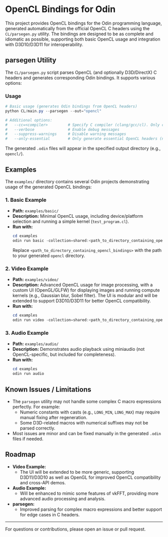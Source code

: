 # OpenCL Bindings for Odin

This project provides OpenCL bindings for the Odin programming language, generated automatically from the official OpenCL C headers using the `CL/parsegen.py` utility. The bindings are designed to be as complete and idiomatic as possible, supporting both basic OpenCL usage and integration with D3D10/D3D11 for interoperability.

## parsegen Utility

The `CL/parsegen.py` script parses OpenCL (and optionally D3D/DirectX) C headers and generates corresponding Odin bindings. It supports various options:

### Usage

```powershell
# Basic usage (generates Odin bindings from OpenCL headers)
python CL/main.py --parsegen --out="opencl"

# Additional options:
#   --cc=<compiler>         # Specify C compiler (clang/gcc/cl). Only clang is supported currently.
#   --verbose               # Enable debug messages
#   --suppress-warnings     # Disable warning messages
#   --only-essential        # Only generate essential OpenCL headers (no D3D interop)
```

The generated `.odin` files will appear in the specified output directory (e.g., `opencl/`).

## Examples

The `examples/` directory contains several Odin projects demonstrating usage of the generated OpenCL bindings:

### 1. Basic Example
- **Path:** `examples/basic/`
- **Description:** Minimal OpenCL usage, including device/platform selection and running a simple kernel (`test_program.cl`).
- **Run with:**
  ```powershell
  cd examples
  odin run basic -collection=shared:<path_to_directory_containing_opencl_bindings>
  ```
  Replace `<path_to_directory_containing_opencl_bindings>` with the path to your generated `opencl` directory.

### 2. Video Example
- **Path:** `examples/video/`
- **Description:** Advanced OpenCL usage for image processing, with a custom UI (OpenGL/GLFW) for displaying images and running compute kernels (e.g., Gaussian blur, Sobel filter). The UI is modular and will be extended to support D3D10/D3D11 for better OpenCL compatibility.
- **Run with:**
  ```powershell
  cd examples
  odin run video -collection=shared:<path_to_directory_containing_opencl_bindings>
  ```

### 3. Audio Example
- **Path:** `examples/audio/`
- **Description:** Demonstrates audio playback using miniaudio (not OpenCL-specific, but included for completeness).
- **Run with:**
  ```powershell
  cd examples
  odin run audio
  ```

## Known Issues / Limitations

- The `parsegen` utility may not handle some complex C macro expressions perfectly. For example:
  - Numeric constants with casts (e.g., `LONG_MIN`, `LONG_MAX`) may require manual fixing after regeneration.
  - Some D3D-related macros with numerical suffixes may not be parsed correctly.
- Most issues are minor and can be fixed manually in the generated `.odin` files if needed.

## Roadmap

- **Video Example:**
  - The UI will be extended to be more generic, supporting D3D11/D3D10 as well as OpenGL for improved OpenCL compatibility and cross-API demos.
- **Audio Example:**
  - Will be enhanced to mimic some features of vkFFT, providing more advanced audio processing and analysis.
- **parsegen:**
  - Improved parsing for complex macro expressions and better support for edge cases in C headers.

---

For questions or contributions, please open an issue or pull request.
